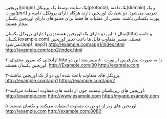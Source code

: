 اوریجین(origin) یک سایت توسط یک پروتکل(protocol), یک دامنه(domain) و یک پورت(port) تعریف‌ می‌شود. دو شئ یک اوریجین دارند هرگاه دارای پروتکل, دامنه و پورت یکسانی باشند. بعضی از عملیات ها فقط برای محتواهای دارای اوریجین یکسان مجاز هستند.

مثال
۱-این دو دارای یک اوریجین هستند; زیرا دارای پروتکل یکسان(http) و دامنه یکسان(example.com) هستند. مسیر متفاوت فایل ها باعث تغییر اوریجین نمی‌شود(app1, app2)
http://example.com/app1/index.html
http://example.com/app2/index.html 

۲-ازآنجایی که سرور محتوای http را به صورت پیش‌فرض از پورت ۸۰ میفرستد این دو اوریجین یکسان هستند.
http://Example.com:80
http://example.com

۳-پروتکل های متفاوت باعث شده این دو از یک اوریجین نباشند.
http://example.com/app1
https://example.com/app2

۴-اوریجین های زیریکسان نیستند چون از دامنه های متفاوت استفاده می‌کنند.
http://example.com
http://www.example.com
http://myapp.example.com

۵-اوریجین های زیر از دو پورت متفاوت استفاده می‌کنند و یکسان نیستند.
http://example.com
http://example.com:8080

